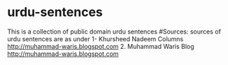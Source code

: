 # urdu-sentences
This is a collection of public domain urdu sentences
#Sources:
sources of urdu sentences are as under 
1- Khursheed Nadeem Columns
http://muhammad-waris.blogspot.com
2. Muhammad Waris Blog
http://muhammad-waris.blogspot.com
